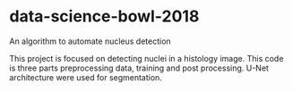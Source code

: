 # data-science-bowl-2018
An algorithm to automate nucleus detection

This project is focused on detecting nuclei in a histology image. This code is three parts preprocessing data, training and post processing. 
U-Net architecture were used for segmentation. 
